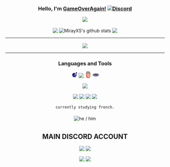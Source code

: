 <div align="center">

### Hello, I'm [GameOverAgain!](https://gameovers.net) <a href="https://discord.gg/qPy6nu9"><img src="https://raw.githubusercontent.com/anuraghazra/anuraghazra/master/assets/discord-round.svg" alt="Discord" width="27px"></a>

[![](https://discordapp.com/api/guilds/701057137698406431/embed.png?style=banner2)](https://discord.gg/qPy6nu9)

  <img align="center" src="https://github-readme-stats.vercel.app/api?username=Molodejka&show_icons=true&line_height=27&include_all_commits=true&count_private=true" />
  <img align="center" src="https://github-readme-stats.vercel.app/api/top-langs/?username=Molodejka&exclude_repo=RBLXHUB,MirayCDN,NHSE-VillagerDB" alt="MirayXS's github stats" />
  <img align="center" src="https://github-readme-stats.vercel.app/api/wakatime?username=Molodejka" />

<hr>

<img align="center" src="https://discord.c99.nl/widget/theme-1/191280199143260161.png" />
  
  <hr>

### **Languages and Tools**  

<code><img height="20" src="https://raw.githubusercontent.com/github/explore/80688e429a7d4ef2fca1e82350fe8e3517d3494d/topics/lua/lua.png"></code>
<code><img height="20" src="https://cdn.discordapp.com/emojis/403294924432211968.png"></code>
<code><img height="20" src="https://raw.githubusercontent.com/github/explore/master/topics/html/html.png"></code>
<code><img height="20" src="https://raw.githubusercontent.com/github/explore/ccc16358ac4530c6a69b1b80c7223cd2744dea83/topics/php/php.png"></code>


<code><img height="20" src="https://code.visualstudio.com/favicon.ico"></code>

<code><img height="30" src="https://hatscripts.github.io/circle-flags/flags/ru.svg"></code>
<code><img height="30" src="https://mirayxs.github.io/SplatHeX/splat2/flags/en.png"></code>
<code><img height="30" src="https://mirayxs.github.io/SplatHeX/splat2/flags/ru.png"></code>
<code><img height="30" src="https://mirayxs.github.io/SplatHeX/splat2/flags/tr.png"></code>

```
currently studying french.
```

  <img src="https://raw.githubusercontent.com/klaasnicolaas/ColoredBadges/master/svg/pronouns/hehim.svg" alt="he / him" style="vertical-align:top; margin:6px 4px">

## MAIN DISCORD ACCOUNT
![](https://img.shields.io/endpoint?label=Status&url=https://dev.discordprofiles.me/api/badge/status/191280199143260161?simple=true&logo=discord&logoColor=white&color=43B581)
![](https://img.shields.io/endpoint?label=Playing&url=https://dev.discordprofiles.me/api/badge/playing/191280199143260161?vscode=false&logo=nintendo-switch&color=8A96E9)

![](https://img.shields.io/endpoint?label=Visual%20Studio%20Code&url=https://dev.discordprofiles.me/api/badge/vscode/191280199143260161)
![](https://img.shields.io/endpoint?label=Spotify&url=https://dev.discordprofiles.me/api/badge/spotify/191280199143260161&color=1ED45F)
